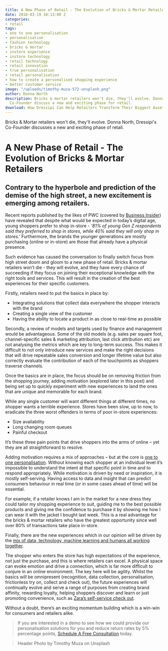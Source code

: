 ```yaml
---
title: A New Phase of Retail - The Evolution of Bricks & Mortar Retailers
date: 2018-03-19 10:13:00 Z
categories:
- retail
tags:
- one to one personalisation
- personalisation
- fashion technology
- bricks & mortar
- instore experience
- instore technology
- retail technology
- retail innovation
- true personalisation
- retail personalisation
- how to create a personalised shopping experience
- better customer service
image: "/uploads/timothy-muza-572-unsplash.png"
author: Donna North
description: Bricks & mortar retailers won't die, they'll evolve. Donna North, Dressipi’s
  Co-Founder discuss a new and exciting phase for retail.
download: How Dressipi Can Help Retailers Transform Their Biggest Asset
---
```


Bricks & Mortar retailers won't die, they'll evolve. Donna North, Dressipi's Co-Founder discusses a new and exciting phase of retail.

# A New Phase of Retail - The Evolution of Bricks & Mortar Retailers

## Contrary to the hyperbole and prediction of the demise of the high street, a new excitement is emerging among retailers.

Recent reports published by the likes of PWC (covered by [Business Insider](http://uk.businessinsider.com/generation-z-vs-millennials-in-shopping-2017-10)) have revealed that despite what would be expected in today’s digital age, young shoppers prefer to shop in-store - _'81% of young Gen Z respondents said they preferred to shop in stores, while 40% said they will only shop in stores.'_ Furthermore, the brands the younger generations are mostly purchasing (online or in-store) are those that already have a physical presence.

Such evidence has caused the conversation to finally switch focus from high street doom and gloom to a new phase of retail. Bricks & mortar retailers won’t die - they will evolve, and they have every chance of succeeding if they focus on joining their exceptional knowledge with the right tools and services. This will result in the creation of the best experiences for their specific customers.

Firstly, retailers need to put the basics in place by:

- Integrating solutions that collect data everywhere the shopper interacts with the brand
- Creating a single view of the customer
- Having the ability to locate a product in as close to real-time as possible

Secondly, a review of models and targets used by finance and management would be advantageous. Some of the old models (e.g. sales per square foot, channel-specific sales & marketing attribution, last click attribution etc) are not analysing the metrics which are key to long-term success. This makes it difficult to not only introduce new services and make the right decisions that will drive repeatable sales conversion and longer lifetime value but also correctly evaluate the contribution of each of the touchpoints as shoppers traverse channels.

Once the basics are in place, the focus should be on removing friction from the shopping journey, adding motivation (explored later in this post) and being set up to quickly experiment with new experiences to land the ones that are unique and memorable for each brand.

While any single customer will want different things at different times, no shopper wants a terrible experience. Stores have been slow, up to now, to eradicate the three worst offenders in terms of poor in-store experiences:

- Size availability
- Long changing room queues
- Painful checkout

It’s these three pain points that drive shoppers into the arms of online – yet they are all straightforward to resolve.

Adding motivation requires a mix of approaches – but at the core is [one to one personalisation](https://dressipi.com/one-to-one-personalisation/). Without knowing each shopper at an individual level it’s impossible to understand the intent at that specific point in time and to respond appropriately. While motivation is driven by need or inspiration, it is mostly self-serving. Having access to data and insight that can predict consumers behaviour in real time (or in some cases ahead of time) will be essential.

For example, if a retailer knows I am in the market for a new dress they could tailor my shopping experience to suit, guiding me to the best possible products and giving me the confidence to purchase it by showing me how I can wear it with the jacket I bought last week. This is a real advantage for the bricks & mortar retailers who have the greatest opportunity since well over 80% of transactions take place in-store.

Finally, there are the new experiences which in our opinion will be driven by the [mix of data, technology, machine learning and humans all working together](https://dressipi.com/blog/fashion-plus-data-equals-a-match-made-in-personalisation-heaven/).

The shopper who enters the store has high expectations of the experience, not just the purchase, and this is where retailers can excel. A physical space can evoke emotion and drive a connection, which is far more difficult to conjure in an online environment.
The key here will be agility. Whilst the basics will be omnipresent (recognition, data collection, personalisation, frictionless try on, collect and check out), the future experiences will continually evolve and serve a range of purposes from creating brand affinity, rewarding loyalty, helping shoppers discover and learn or just promoting convenience, such as [Zara’s self-service check out](https://dressipi.com/blog/zaras-self-service-check-out-highlights-a-stronger-focus-on-creating-better-in-store-customer-experiences/).

Without a doubt, there’s an exciting momentum building which is a win-win for consumers and retailers alike.

> If you are interested in a demo to see how we could provide our personalisation solutions for you and reduce return rates by 5% percentage points, [Schedule A Free Consultation](https://dressipi.com/company/contact/) today.

> Header Photo by Timothy Muza on Unsplash
